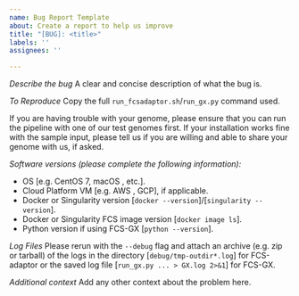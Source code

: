 ```yaml
---
name: Bug Report Template
about: Create a report to help us improve
title: "[BUG]: <title>"
labels: ''
assignees: ''

---
```


*Describe the bug*
A clear and concise description of what the bug is.

*To Reproduce*
Copy the full ``run_fcsadaptor.sh``/``run_gx.py`` command used.

If you are having trouble with your genome, please ensure that you can run the pipeline with one of our test genomes first. If your installation works fine with the sample input, please tell us if you are willing and able to share your genome with us, if asked.

*Software versions (please complete the following information):*
 - OS [e.g. CentOS 7, macOS , etc.].
 - Cloud Platform VM [e.g. AWS , GCP], if applicable.  
 - Docker or Singularity version [``docker --version``]/[``singularity --version``].
 - Docker or Singularity FCS image version [``docker image ls``].
 - Python version if using FCS-GX [``python --version``].

*Log Files*
Please rerun with the ``--debug`` flag and attach an archive (e.g. zip or tarball) of the logs in the directory [``debug/tmp-outdir*.log``] for FCS-adaptor or the saved log file [``run_gx.py ... > GX.log 2>&1``] for FCS-GX.

*Additional context*
Add any other context about the problem here.
